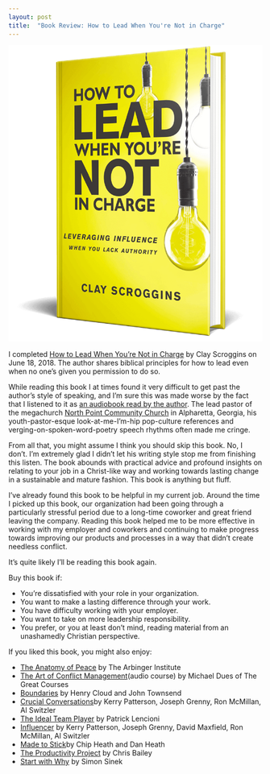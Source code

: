 ```yaml
---
layout: post
title:  "Book Review: How to Lead When You're Not in Charge"
---
```


<img src="/images/resized/800/how-to-lead.png">

I completed [How to Lead When You’re Not in Charge](https://www.goodreads.com/book/show/33098700-how-to-lead-when-you-re-not-in-charge?from_search=true) 
by Clay Scroggins on June 18, 2018. The author shares biblical principles for how to lead even when no one’s given you 
permission to do so.

While reading this book I at times found it very difficult to get past the author’s style of speaking, and I’m sure this 
was made worse by the fact that I listened to it as [an audiobook read by the author](https://www.audible.com/pd/Business/How-to-Lead-When-Youre-Not-in-Charge-Audiobook/B01NBWW2H5). The lead pastor of the megachurch 
[North Point Community Church](https://en.wikipedia.org/wiki/North_Point_Community_Church) in Alpharetta, Georgia, his 
youth-pastor-esque look-at-me-I’m-hip pop-culture references and verging-on-spoken-word-poetry speech rhythms often made 
me cringe.

From all that, you might assume I think you should skip this book. No, I don’t. I’m extremely glad I didn’t let his 
writing style stop me from finishing this listen. The book abounds with practical advice and profound insights on 
relating to your job in a Christ-like way and working towards lasting change in a sustainable and mature fashion. This 
book is anything but fluff.

I’ve already found this book to be helpful in my current job. Around the time I picked up this book, our organization 
had been going through a particularly stressful period due to a long-time coworker and great friend leaving the company. 
Reading this book helped me to be more effective in working with my employer and coworkers and continuing to make 
progress towards improving our products and processes in a way that didn’t create needless conflict.

It’s quite likely I’ll be reading this book again.

Buy this book if:

- You’re dissatisfied with your role in your organization. 
- You want to make a lasting difference through your work. 
- You have difficulty working with your employer. 
- You want to take on more leadership responsibility. 
- You prefer, or you at least don’t mind, reading material from an unashamedly Christian perspective. 

If you liked this book, you might also enjoy:

- [The Anatomy of Peace](https://www.goodreads.com/book/show/45852.The_Anatomy_of_Peace) by The Arbinger Institute 
- [The Art of Conflict Management](https://www.audible.com/pd/Self-Development/The-Art-of-Conflict-Management-Achieving-Solutions-for-Life-Work-and-Beyond-Audiobook/B00DIEGPTA)(audio course) by Michael Dues of The Great Courses 
- [Boundaries](https://www.goodreads.com/book/show/944267.Boundaries) by Henry Cloud and John Townsend 
- [Crucial Conversations](https://www.goodreads.com/book/show/15014.Crucial_Conversations?ac=1&from_search=true)by Kerry Patterson, Joseph Grenny, Ron McMillan, Al Switzler 
- [The Ideal Team Player](https://www.goodreads.com/book/show/28930640-the-ideal-team-player) by Patrick Lencioni 
- [Influencer](https://www.goodreads.com/book/show/914211.Influencer_) by  Kerry Patterson, Joseph Grenny, David Maxfield, Ron McMillan, Al Switzler 
- [Made to Stick](https://www.goodreads.com/book/show/69242.Made_to_Stick)by Chip Heath and Dan Heath 
- [The Productivity Project](https://www.goodreads.com/book/show/25733994-the-productivity-project) by Chris Bailey 
- [Start with Why](https://www.goodreads.com/book/show/7108725-start-with-why) by Simon Sinek